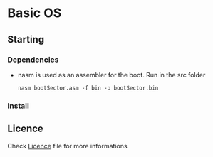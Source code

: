 # Basic OS

## Starting

### Dependencies

* nasm is used as an assembler for the boot. Run in the src folder
  
  ```
  nasm bootSector.asm -f bin -o bootSector.bin
  ```

### Install

## Licence

Check [Licence](https://github.com/TheodoreDev/OS/blob/master/LICENSE) file for more informations
